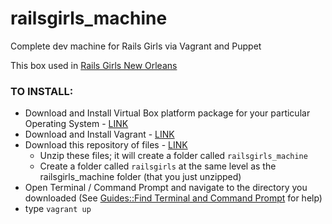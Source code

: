 railsgirls_machine
==================

Complete dev machine for Rails Girls via Vagrant and Puppet

This box used in [Rails Girls New Orleans](http://railsgirls.com/neworleans)

### TO INSTALL:
* Download and Install Virtual Box platform package for your particular Operating System - [LINK](https://www.virtualbox.org/wiki/Downloads)
* Download and Install Vagrant - [LINK](http://www.vagrantup.com/)
* Download this repository of files - [LINK](https://github.com/IconoclastLabs/railsgirls_machine/archive/master.zip)
  * Unzip these files; it will create a folder called `railsgirls_machine`
  * Create a folder called `railsgirls` at the same level as the railsgirls_machine folder (that you just unzipped)
* Open Terminal / Command Prompt and navigate to the directory you downloaded (See [Guides::Find Terminal and Command Prompt](http://railsgirlsnola.herokuapp.com/resources) for help)
* type `vagrant up`
